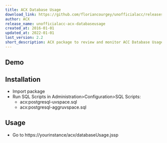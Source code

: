 ```yaml
---
title: ACX Database Usage
download_link: https://github.com/floriancourgey/unofficialacc/releases/download/unofficialacc-acx-databaseusage-2.2/unofficialacc-acx-databaseusage.xml
author: ACX
release_name: unofficialacc-acx-databaseusage
created_at: 2016-01-01
updated_at: 2022-01-01
last_version: 2.2
short_description: ACX package to review and monitor ACC Database Usage
---
```


<!--more-->

## Demo

## Installation

- Import package
- Run SQL Scripts in Administration>Configuration>SQL Scripts:
  - acx:postgresql-uvspace.sql
  - acx:postgresql-aggruvspace.sql

## Usage

- Go to https://yourinstance/acx/databaseUsage.jssp
